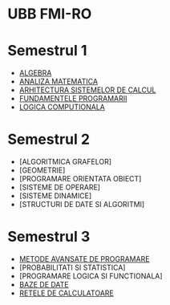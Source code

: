 # UBB FMI-RO
# Semestrul 1
- [ALGEBRA](https://github.com/Razvanix445/ALGEBRA)
- [ANALIZA MATEMATICA](https://github.com/Razvanix445/ANALIZA)
- [ARHITECTURA SISTEMELOR DE CALCUL](https://github.com/Razvanix445/ASC)
- [FUNDAMENTELE PROGRAMARII](https://github.com/Razvanix445/FP)
- [LOGICA COMPUTIONALA](https://github.com/Razvanix445/LC)

# Semestrul 2
- [ALGORITMICA GRAFELOR]
- [GEOMETRIE]
- [PROGRAMARE ORIENTATA OBIECT]
- [SISTEME DE OPERARE]
- [SISTEME DINAMICE]
- [STRUCTURI DE DATE SI ALGORITMI]

# Semestrul 3
- [METODE AVANSATE DE PROGRAMARE](https://github.com/Razvanix445/MAP)
- [PROBABILITATI SI STATISTICA]
- [PROGRAMARE LOGICA SI FUNCTIONALA]
- [BAZE DE DATE](https://github.com/Razvanix445/BD)
- [RETELE DE CALCULATOARE](https://github.com/Razvanix445/RC)
